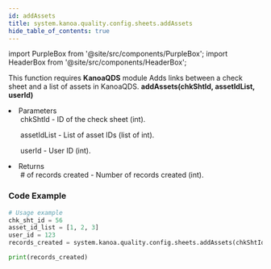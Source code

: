 ```yaml
---
id: addAssets
title: system.kanoa.quality.config.sheets.addAssets
hide_table_of_contents: true
---
```


import PurpleBox from '@site/src/components/PurpleBox';
import HeaderBox from '@site/src/components/HeaderBox';

<PurpleBox>This function requires <b>KanoaQDS</b> module</PurpleBox>
<HeaderBox header="Description">Adds links between a check sheet and a list of assets in KanoaQDS.</HeaderBox>
<HeaderBox header="Syntax">
    <b>addAssets(chkShtId, assetIdList, userId)</b>
    <li> Parameters <br />
        <ul>chkShtId - ID of the check sheet (int).</ul>
        <ul>assetIdList - List of asset IDs (list of int).</ul>
        <ul>userId - User ID (int).</ul>
    </li>
    <li> Returns <br />
        <ul># of records created - Number of records created (int).</ul>
    </li>
</HeaderBox>

### Code Example
```python
# Usage example
chk_sht_id = 56
asset_id_list = [1, 2, 3]
user_id = 123
records_created = system.kanoa.quality.config.sheets.addAssets(chkShtId=chk_sht_id, assetIdList=asset_id_list, userId=user_id)

print(records_created)
